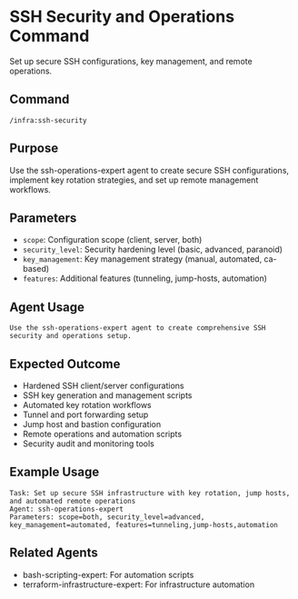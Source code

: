 # SSH Security and Operations Command

Set up secure SSH configurations, key management, and remote operations.

## Command
```
/infra:ssh-security
```

## Purpose
Use the ssh-operations-expert agent to create secure SSH configurations, implement key rotation strategies, and set up remote management workflows.

## Parameters
- `scope`: Configuration scope (client, server, both)
- `security_level`: Security hardening level (basic, advanced, paranoid)
- `key_management`: Key management strategy (manual, automated, ca-based)
- `features`: Additional features (tunneling, jump-hosts, automation)

## Agent Usage
```
Use the ssh-operations-expert agent to create comprehensive SSH security and operations setup.
```

## Expected Outcome
- Hardened SSH client/server configurations
- SSH key generation and management scripts
- Automated key rotation workflows
- Tunnel and port forwarding setup
- Jump host and bastion configuration
- Remote operations and automation scripts
- Security audit and monitoring tools

## Example Usage
```
Task: Set up secure SSH infrastructure with key rotation, jump hosts, and automated remote operations
Agent: ssh-operations-expert
Parameters: scope=both, security_level=advanced, key_management=automated, features=tunneling,jump-hosts,automation
```

## Related Agents
- bash-scripting-expert: For automation scripts
- terraform-infrastructure-expert: For infrastructure automation
